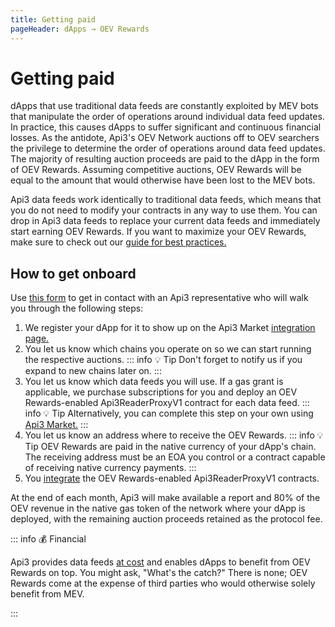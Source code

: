 ```yaml
---
title: Getting paid
pageHeader: dApps → OEV Rewards
---
```


<PageHeader/>

# Getting paid

dApps that use traditional data feeds are constantly exploited by MEV bots that manipulate the order of operations around individual data feed updates.
In practice, this causes dApps to suffer significant and continuous financial losses.
As the antidote, Api3's OEV Network auctions off to OEV searchers the privilege to determine the order of operations around data feed updates.
The majority of resulting auction proceeds are paid to the dApp in the form of OEV Rewards.
Assuming competitive auctions, OEV Rewards will be equal to the amount that would otherwise have been lost to the MEV bots.

Api3 data feeds work identically to traditional data feeds, which means that you do not need to modify your contracts in any way to use them.
You can drop in Api3 data feeds to replace your current data feeds and immediately start earning OEV Rewards.
If you want to maximize your OEV Rewards, make sure to check out our [guide for best practices.](/dapps/oev-rewards/best-practices)

## How to get onboard

Use [this form](https://api3dao.typeform.com/to/FHhFIL41) to get in contact with an Api3 representative who will walk you through the following steps:

1. We register your dApp for it to show up on the Api3 Market [integration page.](/dapps/integration/index.md#integration-information)
2. You let us know which chains you operate on so we can start running the respective auctions.
   ::: info 💡 Tip
   Don't forget to notify us if you expand to new chains later on.
   :::
3. You let us know which data feeds you will use.
   If a gas grant is applicable, we purchase subscriptions for you and deploy an OEV Rewards-enabled Api3ReaderProxyV1 contract for each data feed.
   ::: info 💡 Tip
   Alternatively, you can complete this step on your own using [Api3 Market.](https://market.api3.org/)
   :::
4. You let us know an address where to receive the OEV Rewards.
   ::: info 💡 Tip
   OEV Rewards are paid in the native currency of your dApp's chain.
   The receiving address must be an EOA you control or a contract capable of receiving native currency payments.
   :::
5. You [integrate](/dapps/integration/contract-integration) the OEV Rewards-enabled Api3ReaderProxyV1 contracts.

At the end of each month, Api3 will make available a report and 80% of the OEV revenue in the native gas token of the network where your dApp is deployed, with the remaining auction proceeds retained as the protocol fee.

::: info 💰 Financial

Api3 provides data feeds [at cost](/dapps/integration/index#pricing) and enables dApps to benefit from OEV Rewards on top.
You might ask, "What's the catch?"
There is none; OEV Rewards come at the expense of third parties who would otherwise solely benefit from MEV.

:::
